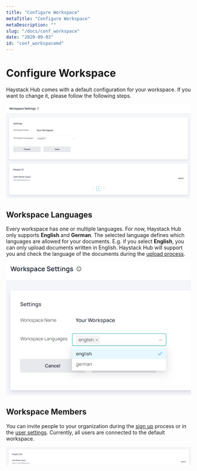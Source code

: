 ```yaml
---
title: "Configure Workspace"
metaTitle: "Configure Workspace"
metaDescription: ""
slug: "/docs/conf_workspace"
date: "2020-09-03"
id: "conf_workspacemd"
---
```


# Configure Workspace

Haystack Hub comes with a default configuration for your workspace. If you want to change it, please follow the following steps.

![image](../img/HaystackHub_workspace_.png)

## Workspace Languages

Every workspace has one or multiple languages. For now, Haystack Hub only supports **English** and **German**. The selected language defines which languages are allowed for your documents. E.g. if you select **English**, you can only upload documents written in English. Haystack Hub will support you and check the language of the documents during the [upload process](http://localhost:8000/docs_hub/upload_documentsmd).

![image](../img/HaystackHub_workspacelanguage.png)

## Workspace Members

You can invite people to your organization during the [sign up](/docs_hub/get_startedmd#Haystack-Hub-Free-Trail) process or in the [user settings](/docs_hub/user_settingsmd#Organization). Currently, all users are connected to the default workspace.

![image](../img/HaystackHub_workspaceusers.png)